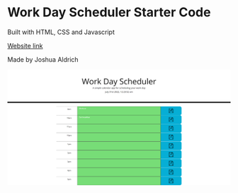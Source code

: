 # Work Day Scheduler Starter Code

Built with HTML, CSS and Javascript

[Website link](https://joshuaaldrich.github.io/Daily-Work-Schedule/)

Made by Joshua Aldrich

![Screenshot](127.0.0.1_5501_index.html.png)
